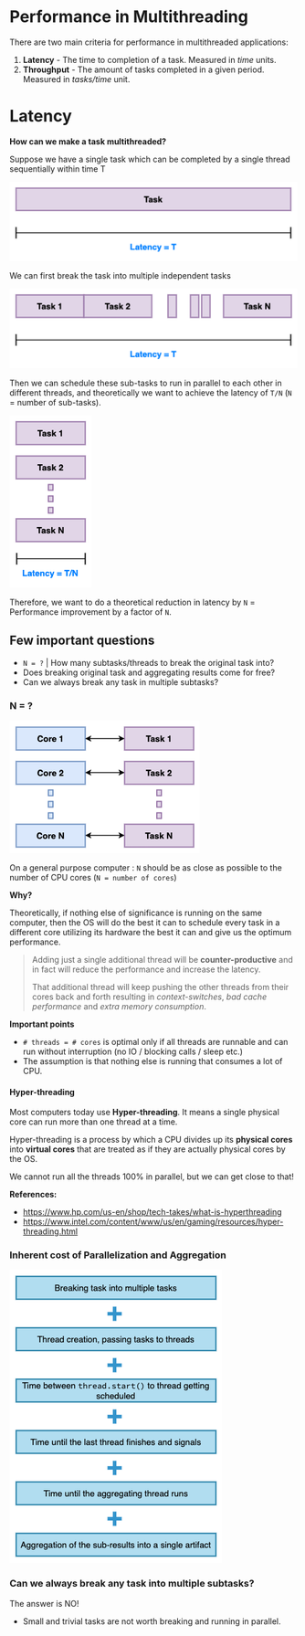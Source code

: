# Performance in Multithreading

There are two main criteria for performance in multithreaded applications:

1. **Latency** - The time to completion of a task. Measured in _time_ units.
2. **Throughput** - The amount of tasks completed in a given period. Measured in _tasks/time_ unit.


# Latency

**How can we make a task multithreaded?**

Suppose we have a single task which can be completed by a single thread sequentially within time T

![Latency](../images/latency_1.png)

We can first break the task into multiple independent tasks

![Latency](../images/latency_2.png)

Then we can schedule these sub-tasks to run in parallel to each other in different threads,
and theoretically we want to achieve the latency of `T/N` (`N` = number of sub-tasks).

![Latency](../images/latency_3.png)

Therefore, we want to do a theoretical reduction in latency by `N` = Performance improvement by a factor of `N`.


## Few important questions

- `N = ?` | How many subtasks/threads to break the original task into?
- Does breaking original task and aggregating results come for free?
- Can we always break any task in multiple subtasks?


### N = ?

![N = ?](../images/latency_4.png)

On a general purpose computer : `N` should be as close as possible to the number of CPU cores (`N = number of cores`)

**Why?**

Theoretically, if nothing else of significance is running on the same computer, then the OS will do the best it can to
schedule every task in a different core utilizing its hardware the best it can and give us the optimum performance.

> Adding just a single additional thread will be **counter-productive** and in fact will reduce the performance and increase the latency.
>
> That additional thread will keep pushing the other threads from their cores back and forth resulting in
> *context-switches*, *bad cache performance* and *extra memory consumption*.

**Important points**

- `# threads = # cores` is optimal only if all threads are runnable and can run without interruption (no IO / blocking calls / sleep etc.)
- The assumption is that nothing else is running that consumes a lot of CPU.


#### Hyper-threading

Most computers today use **Hyper-threading**. It means a single physical core can run more than one thread at a time.

Hyper-threading is a process by which a CPU divides up its **physical cores** into **virtual cores** that are treated as if they are actually physical cores by the OS.

We cannot run all the threads 100% in parallel, but we can get close to that!

**References:**
- https://www.hp.com/us-en/shop/tech-takes/what-is-hyperthreading
- https://www.intel.com/content/www/us/en/gaming/resources/hyper-threading.html


### Inherent cost of Parallelization and Aggregation

![Inherent cost of Parallelization and Aggregation](../images/latency_5.png)


### Can we always break any task into multiple subtasks?

The answer is NO!

- Small and trivial tasks are not worth breaking and running in parallel.